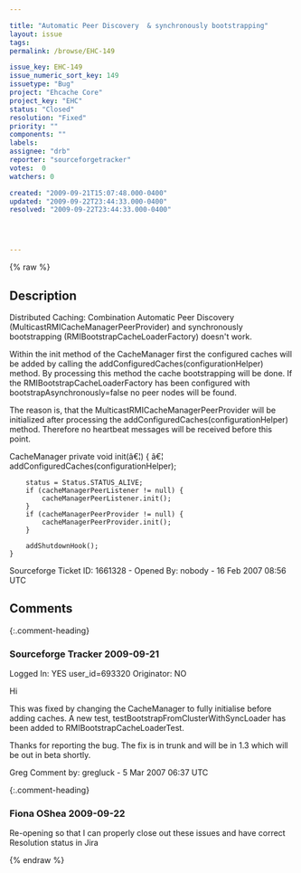 ```yaml
---

title: "Automatic Peer Discovery  & synchronously bootstrapping"
layout: issue
tags: 
permalink: /browse/EHC-149

issue_key: EHC-149
issue_numeric_sort_key: 149
issuetype: "Bug"
project: "Ehcache Core"
project_key: "EHC"
status: "Closed"
resolution: "Fixed"
priority: ""
components: ""
labels: 
assignee: "drb"
reporter: "sourceforgetracker"
votes:  0
watchers: 0

created: "2009-09-21T15:07:48.000-0400"
updated: "2009-09-22T23:44:33.000-0400"
resolved: "2009-09-22T23:44:33.000-0400"




---
```


{% raw %}

## Description

<div markdown="1" class="description">

Distributed Caching: Combination Automatic Peer Discovery (MulticastRMICacheManagerPeerProvider) and synchronously bootstrapping (RMIBootstrapCacheLoaderFactory) doesn't work.


Within the init method of the CacheManager first the configured caches will be added by calling the addConfiguredCaches(configurationHelper) method. By processing this method the cache bootstrapping will be done. If the RMIBootstrapCacheLoaderFactory  has been configured with bootstrapAsynchronously=false no peer nodes will be found. 
  
The reason is, that the MulticastRMICacheManagerPeerProvider will be initialized after processing the addConfiguredCaches(configurationHelper) method. Therefore no heartbeat messages will be received before this point. 

CacheManager
private void init(â€¦) \{
     â€¦  
        addConfiguredCaches(configurationHelper);

        status = Status.STATUS_ALIVE;
        if (cacheManagerPeerListener != null) {
            cacheManagerPeerListener.init();
        }
        if (cacheManagerPeerProvider != null) {
            cacheManagerPeerProvider.init();
        }

        addShutdownHook();
    }

Sourceforge Ticket ID: 1661328 - Opened By: nobody - 16 Feb 2007 08:56 UTC

</div>

## Comments


{:.comment-heading}
### **Sourceforge Tracker** <span class="date">2009-09-21</span>

<div markdown="1" class="comment">

Logged In: YES 
user\_id=693320
Originator: NO

Hi

This was fixed by changing the CacheManager to fully initialise before adding caches. A new test, testBootstrapFromClusterWithSyncLoader has been added to RMIBootstrapCacheLoaderTest.

Thanks for reporting the bug. The fix is in trunk and will be in 1.3 which will be out in beta shortly.

Greg
Comment by: gregluck - 5 Mar 2007 06:37 UTC

</div>


{:.comment-heading}
### **Fiona OShea** <span class="date">2009-09-22</span>

<div markdown="1" class="comment">

Re-opening so that I can properly close out these issues and have correct Resolution status in Jira

</div>



{% endraw %}
